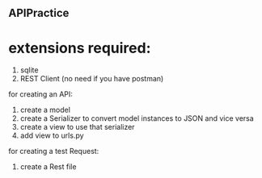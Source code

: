 ## APIPractice
# extensions required:
1. sqlite
2. REST Client (no need if you have postman)

for creating an API:
1. create a model
2. create a Serializer to convert model instances to JSON and vice versa
3. create a view to use that serializer
4. add view to urls.py

for creating a test Request:
1. create a Rest file
